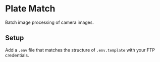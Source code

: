 # Plate Match
Batch image processing of camera images.

## Setup
Add a `.env` file that matches the structure of `.env.template` with your FTP credentials.


